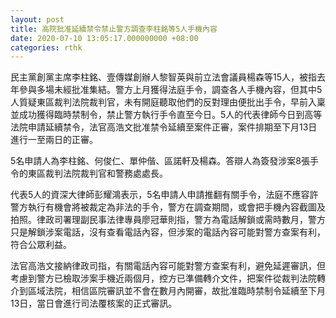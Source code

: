 ```yaml
---
layout: post
title: 高院批准延續禁令禁止警方調查李柱銘等5人手機內容
date: 2020-07-10 13:05:17.000000000 +08:00
categories: rthk
---
```


民主黨創黨主席李柱銘、壹傳媒創辦人黎智英與前立法會議員楊森等15人，被指去年參與多場未經批准集結。警方上月獲得法庭手令，調查各人手機內容，但其中5人質疑東區裁判法院裁判官，未有開庭聽取他們的反對理由便批出手令，早前入稟並成功獲得臨時禁制令，禁止警方執行手令直至今日。5人的代表律師今日到高等法院申請延續禁令，法官高浩文批准禁令延續至案件正審，案件排期至下月13日進行一至兩日的正審。

5名申請人為李柱銘、何俊仁、單仲偕、區諾軒及楊森。答辯人為簽發涉案8張手令的東區裁判法院裁判官和警務處處長。

代表5人的資深大律師彭耀鴻表示，5名申請人申請推翻有關手令，法庭不應容許警方執行有機會將被裁定為非法的手令，警方在調查期間，或會把手機內容截圖及拍照。律政司署理副民事法律專員廖冠華則指，警方為電話解鎖或需時數月，警方只是解鎖涉案電話，沒有查看電話內容，但涉案的電話內容可能對警方查案有利，符合公眾利益。

法官高浩文接納律政司指，有關電話內容可能對警方查案有利，避免延遲審訊，但考慮到警方已檢取涉案手機近兩個月，控方已準備轉介文件，把案件從裁判法院轉介到區域法院，相信區院審訊並不會在數月內開審，故批准臨時禁制令延續至下月13日，當日會進行司法覆核案的正式審訊。

